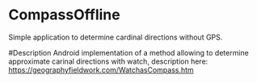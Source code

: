 # CompassOffline
Simple application to determine cardinal directions without GPS.

#Description
Android implementation of a method allowing to determine approximate carinal directions with watch, description here: https://geographyfieldwork.com/WatchasCompass.htm
